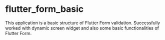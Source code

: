 # flutter_form_basic

This application is a basic structure of Flutter Form validation. Successfully worked with dynamic screen widget and also some basic functionalities of Flutter Form. 


